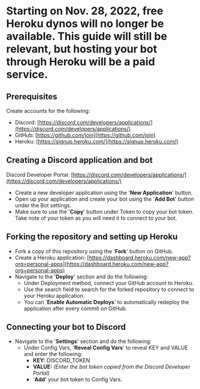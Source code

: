 # Starting on Nov. 28, 2022, free Heroku dynos will no longer be available. This guide will still be relevant, but hosting your bot through Heroku will be a paid service.

## Prerequisites
Create accounts for the following:
* Discord: [https://discord.com/developers/applications/](https://discord.com/developers/applications/)
* GitHub: [https://github.com/join](https://github.com/join)
* Heroku: [https://signup.heroku.com/](https://signup.heroku.com/)

## Creating a Discord application and bot
Discord Developer Portal: [https://discord.com/developers/applications/](https://discord.com/developers/applications/)
* Create a new developer application using the '**New Application**' button.
* Open up your application and create your bot using the '**Add Bot**' button under the Bot settings.
* Make sure to use the '**Copy**' button under Token to copy your bot token. Take note of your token as you will need it to connect to your bot.

## Forking the repository and setting up Heroku
* Fork a copy of this repository using the '**Fork**' button on GitHub.
* Create a Heroku application: [https://dashboard.heroku.com/new-app?org=personal-apps](https://dashboard.heroku.com/new-app?org=personal-apps)
* Navigate to the '**Deploy**' section and do the following:
  * Under Deployment method, connect your GitHub account to Heroku.
  * Use the search field to search for the forked repository to connect to your Heroku application.
  * You can '**Enable Automatic Deploys**' to automatically redeploy the application after every commit on GitHub.

## Connecting your bot to Discord
* Navigate to the '**Settings**' section and do the following:
  * Under Config Vars, '**Reveal Config Vars**' to reveal KEY and VALUE and enter the following:
    * **KEY:** DISCORD_TOKEN
    * **VALUE:** *(Enter the bot token copied from the Discord Developer Portal)*
    * '**Add**' your bot token to Config Vars.
